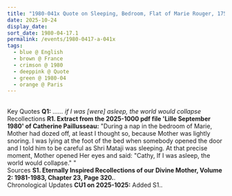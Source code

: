 ```yaml
---
title: "1980-041x Quote on Sleeping, Bedroom, Flat of Marie Rouger, 175 Av. Ledru Rollin, 11th Arrondissement, Paris, France"
date: 2025-10-24
display_date: 
sort_date: 1980-04-17.1
permalink: /events/1980-0417-a-041x
tags:
  - blue @ English
  - brown @ France
  - crimson @ 1980
  - deeppink @ Quote
  - green @ 1980-04
  - orange @ Paris
---
```


<br>

<wave-list>
  <list-title color="DarkSeaGreen" width="55">Key Quotes</list-title>
  <list-item color="BlanchedAlmond" width="280"><b>Q1:</b> <i> ...... if I was [were] asleep, the world would collapse</i></list-item>
</wave-list>

<br>

<wave-list>
  <list-title color="DarkSeaGreen" width="65"> Recollections</list-title>
  <list-item color="BlanchedAlmond"  width="280"><b>R1. Extract from the 2025-1000 pdf file 'Lille September 1980' of Catherine Paillusseau:</b> "During a nap in the bedroom of Marie, Mother had dozed off, at least I thought so, because Mother was lightly snoring. I was lying at the foot of the bed when somebody opened the door and I told him to be careful as Shri Mataji was sleeping. At that precise moment, Mother opened Her eyes and said: "Cathy, If I was asleep, the world would collapse." "</list-item>
</wave-list>

<br>

<wave-list>
  <list-title color="DarkSeaGreen" width="40">Sources</list-title>
  <list-item color="BlanchedAlmond"  width="280"><b>S1. Eternally Inspired Recollections of our Divine Mother, Volume 2: 1981-1983, Chapter 23, Page 320.</b>.</list-item>
</wave-list>

<br>

<wave-list>
  <list-title color="DarkSeaGreen" width="110">Chronological Updates</list-title>
  <list-item color="BlanchedAlmond" width="280"><b>CU1 on 2025-1025:</b> Added S1.</b></font></a>.</list-item>